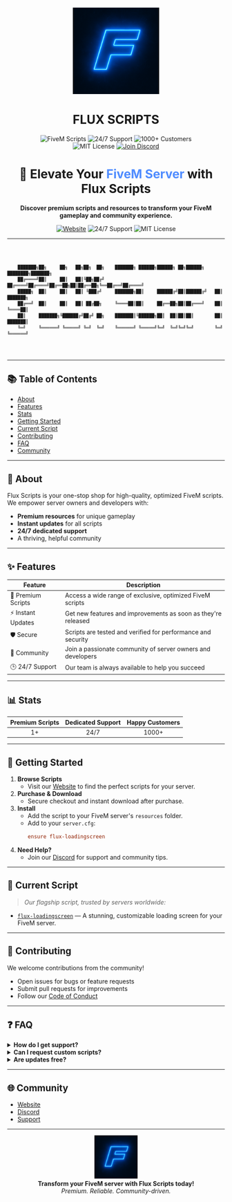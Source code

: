 <p align="center">
  <img src="https://github.com/Flux-Solution/.github/blob/main/FLUX_LOGO.png?raw=true" alt="Flux Scripts Logo" width="200"/>
</p>
<h1 align="center">FLUX SCRIPTS</h1>
<p align="center">
  <img src="https://img.shields.io/badge/FiveM-Scripts-blue?style=for-the-badge" alt="FiveM Scripts"/>
  <img src="https://img.shields.io/badge/Support-24/7-purple?style=for-the-badge" alt="24/7 Support"/>
  <img src="https://img.shields.io/badge/Customers-1000%2B-pink?style=for-the-badge" alt="1000+ Customers"/>
  <br/>
  <img src="https://img.shields.io/badge/License-MIT-green?style=for-the-badge" alt="MIT License"/>
  <a href="https://discord.gg/fluxfivem"><img src="https://img.shields.io/badge/Discord-Join-7289DA?logo=discord&style=for-the-badge" alt="Join Discord"/></a>
</p>

<h1 align="center">🚀 Elevate Your <span style="color:#4F8CFF">FiveM Server</span> with Flux Scripts</h1>

<p align="center">
  <b>Discover premium scripts and resources to transform your FiveM gameplay and community experience.</b>
</p>

<p align="center">
  <a href="https://fluxscripts.dev"><img src="https://img.shields.io/badge/Website-fluxscripts.dev-4F8CFF?style=for-the-badge" alt="Website"/></a>
  <img src="https://img.shields.io/badge/Support-24/7-purple?style=for-the-badge" alt="24/7 Support"/>
  <img src="https://img.shields.io/badge/License-MIT-green?style=for-the-badge" alt="MIT License"/>
</p>

---

<p align="center"><pre><code>

        ███████╗██╗     ██╗   ██╗██╗  ██╗    ███████╗ ██████╗██████╗ ██╗██████╗ ████████╗███████╗
        ██╔════╝██║     ██║   ██║╚██╗██╔╝    ██╔════╝██╔════╝██╔══██╗██║██╔══██╗╚══██╔══╝██╔════╝
        █████╗  ██║     ██║   ██║ ╚███╔╝     ███████╗██║     ██████╔╝██║██████╔╝   ██║   ███████╗
        ██╔══╝  ██║     ██║   ██║ ██╔██╗     ╚════██║██║     ██╔══██╗██║██╔═══╝    ██║   ╚════██║
        ██║     ███████╗╚██████╔╝██╔╝ ██╗    ███████║╚██████╗██║  ██║██║██║        ██║   ███████║
        ╚═╝     ╚══════╝ ╚═════╝ ╚═╝  ╚═╝    ╚══════╝ ╚═════╝╚═╝  ╚═╝╚═╝╚═╝        ╚═╝   ╚══════╝                                                  
</pre></code></p>


---

## 📚 Table of Contents
- [About](#about)
- [Features](#features)
- [Stats](#stats)
- [Getting Started](#getting-started)
- [Current Script](#current-script)
- [Contributing](#contributing)
- [FAQ](#faq)
- [Community](#community)

---

## 🏢 About
Flux Scripts is your one-stop shop for high-quality, optimized FiveM scripts. We empower server owners and developers with:
- **Premium resources** for unique gameplay
- **Instant updates** for all scripts
- **24/7 dedicated support**
- A thriving, helpful community

---

## ✨ Features

| Feature           | Description                                                                 |
|-------------------|-----------------------------------------------------------------------------|
| 💎 Premium Scripts| Access a wide range of exclusive, optimized FiveM scripts                    |
| ⚡ Instant Updates| Get new features and improvements as soon as they're released                 |
| 🛡️ Secure         | Scripts are tested and verified for performance and security                  |
| 🤝 Community      | Join a passionate community of server owners and developers                   |
| 🕒 24/7 Support   | Our team is always available to help you succeed                              |

---

## 📊 Stats

<div align="center">

| Premium Scripts | Dedicated Support | Happy Customers |
|:--------------:|:-----------------:|:---------------:|
|     1+         |      24/7         |     1000+       |

</div>

---

## 🚦 Getting Started

1. **Browse Scripts**
   - Visit our [Website](https://fluxscripts.dev) to find the perfect scripts for your server.
2. **Purchase & Download**
   - Secure checkout and instant download after purchase.
3. **Install**
   - Add the script to your FiveM server's `resources` folder.
   - Add to your `server.cfg`:
     ```cfg
     ensure flux-loadingscreen
     ```
4. **Need Help?**
   - Join our [Discord](https://discord.gg/fluxfivem) for support and community tips.

---

## 🚀 Current Script

> _Our flagship script, trusted by servers worldwide:_

- [`flux-loadingscreen`](https://fluxscripts.dev) — A stunning, customizable loading screen for your FiveM server.

---

## 🤝 Contributing

We welcome contributions from the community!
- Open issues for bugs or feature requests
- Submit pull requests for improvements
- Follow our [Code of Conduct](#)

---

## ❓ FAQ

<details>
<summary><b>How do I get support?</b></summary>
Join our [Discord](https://discord.gg/fluxfivem) and open a ticket in the support channel.
</details>

<details>
<summary><b>Can I request custom scripts?</b></summary>
Yes! Contact us on Discord for custom development inquiries.
</details>

<details>
<summary><b>Are updates free?</b></summary>
All script updates are free for existing customers.
</details>

---

## 🌐 Community
- [Website](https://fluxscripts.dev)
- [Discord](https://discord.gg/fluxfivem)
- [Support](#)

---

<p align="center">
  <img src="./FLUX_LOGO.png" alt="Flux Scripts Logo" width="100"/>
  <br/>
  <b>Transform your FiveM server with Flux Scripts today!</b><br/>
  <i>Premium. Reliable. Community-driven.</i>
</p> 
